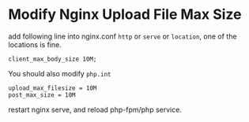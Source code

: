 # Modify Nginx Upload File Max Size

add following line into nginx.conf `http` or `serve` or `location`, one of the locations is fine.

```
client_max_body_size 10M;
```

You should also modify `php.int`

```
upload_max_filesize = 10M
post_max_size = 10M
```

restart nginx serve, and reload php-fpm/php service.
